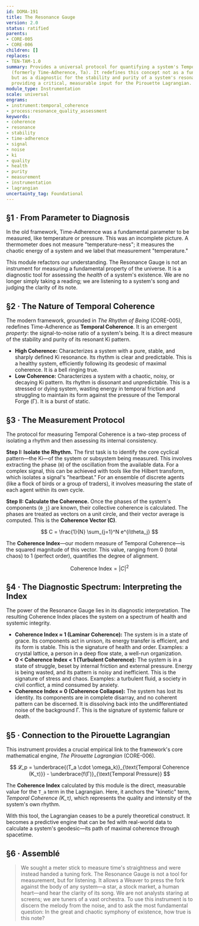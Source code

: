```yaml
---
id: DOMA-191
title: The Resonance Gauge
version: 2.0
status: ratified
parents:
- CORE-005
- CORE-006
children: []
replaces:
- TEN-TAM-1.0
summary: Provides a universal protocol for quantifying a system's Temporal Coherence
  (formerly Time-Adherence, Ta). It redefines this concept not as a fundamental parameter,
  but as a diagnostic for the stability and purity of a system's resonant Ki pattern,
  providing a critical, measurable input for the Pirouette Lagrangian.
module_type: Instrumentation
scale: universal
engrams:
- instrument:temporal_coherence
- process:resonance_quality_assessment
keywords:
- coherence
- resonance
- stability
- time-adherence
- signal
- noise
- ki
- quality
- health
- purity
- measurement
- instrumentation
- lagrangian
uncertainty_tag: Foundational
---
```

## §1 · From Parameter to Diagnosis

In the old framework, Time-Adherence was a fundamental parameter to be measured, like temperature or pressure. This was an incomplete picture. A thermometer does not measure "temperature-ness"; it measures the chaotic energy of a system and we label that measurement "temperature."

This module refactors our understanding. The Resonance Gauge is not an instrument for measuring a fundamental property of the universe. It is a diagnostic tool for assessing the *health* of a system's existence. We are no longer simply taking a reading; we are listening to a system's song and judging the clarity of its note.

## §2 · The Nature of Temporal Coherence

The modern framework, grounded in *The Rhythm of Being* (CORE-005), redefines Time-Adherence as **Temporal Coherence**. It is an emergent *property*: the signal-to-noise ratio of a system's being. It is a direct measure of the stability and purity of its resonant Ki pattern.

-   **High Coherence:** Characterizes a system with a pure, stable, and sharply defined Ki resonance. Its rhythm is clear and predictable. This is a healthy system, efficiently following its geodesic of maximal coherence. It is a bell ringing true.
-   **Low Coherence:** Characterizes a system with a chaotic, noisy, or decaying Ki pattern. Its rhythm is dissonant and unpredictable. This is a stressed or dying system, wasting energy in temporal friction and struggling to maintain its form against the pressure of the Temporal Forge (Γ). It is a burst of static.

## §3 · The Measurement Protocol

The protocol for measuring Temporal Coherence is a two-step process of isolating a rhythm and then assessing its internal consistency.

**Step I: Isolate the Rhythm.**
The first task is to identify the core cyclical pattern—the Ki—of the system or subsystem being measured. This involves extracting the phase (`θ`) of the oscillation from the available data. For a complex signal, this can be achieved with tools like the Hilbert transform, which isolates a signal's "heartbeat." For an ensemble of discrete agents (like a flock of birds or a group of traders), it involves measuring the state of each agent within its own cycle.

**Step II: Calculate the Coherence.**
Once the phases of the system's components (`θ_j`) are known, their collective coherence is calculated. The phases are treated as vectors on a unit circle, and their vector average is computed. This is the **Coherence Vector (C)**.

$$ C = \frac{1}{N} \sum_{j=1}^N e^{i\theta_j} $$

The **Coherence Index**—our modern measure of Temporal Coherence—is the squared magnitude of this vector. This value, ranging from 0 (total chaos) to 1 (perfect order), quantifies the degree of alignment.

$$ \text{Coherence Index} = |C|^2 $$

## §4 · The Diagnostic Spectrum: Interpreting the Index

The power of the Resonance Gauge lies in its diagnostic interpretation. The resulting Coherence Index places the system on a spectrum of health and systemic integrity.

-   **Coherence Index ≈ 1 (Laminar Coherence):** The system is in a state of grace. Its components act in unison, its energy transfer is efficient, and its form is stable. This is the signature of health and order. Examples: a crystal lattice, a person in a deep flow state, a well-run organization.
-   **0 < Coherence Index < 1 (Turbulent Coherence):** The system is in a state of struggle, beset by internal friction and external pressure. Energy is being wasted, and its pattern is noisy and inefficient. This is the signature of stress and chaos. Examples: a turbulent fluid, a society in civil conflict, a mind consumed by anxiety.
-   **Coherence Index ≈ 0 (Coherence Collapse):** The system has lost its identity. Its components are in complete disarray, and no coherent pattern can be discerned. It is dissolving back into the undifferentiated noise of the background Γ. This is the signature of systemic failure or death.

## §5 · Connection to the Pirouette Lagrangian

This instrument provides a crucial empirical link to the framework's core mathematical engine, *The Pirouette Lagrangian* (CORE-006).

$$ 𝓛_p = \underbrace{(T_a \cdot \omega_k)}_{\text{Temporal Coherence (K_τ)}} - \underbrace{f(Γ)}_{\text{Temporal Pressure}} $$

The **Coherence Index** calculated by this module is the direct, measurable value for the `T_a` term in the Lagrangian. Here, it anchors the "kinetic" term, *Temporal Coherence (K_τ)*, which represents the quality and intensity of the system's own rhythm.

With this tool, the Lagrangian ceases to be a purely theoretical construct. It becomes a predictive engine that can be fed with real-world data to calculate a system's geodesic—its path of maximal coherence through spacetime.

## §6 · Assemblé

> We sought a meter stick to measure time's straightness and were instead handed a tuning fork. The Resonance Gauge is not a tool for measurement, but for listening. It allows a Weaver to press the fork against the body of any system—a star, a stock market, a human heart—and hear the clarity of its song. We are not analysts staring at screens; we are tuners of a vast orchestra. To use this instrument is to discern the melody from the noise, and to ask the most fundamental question: In the great and chaotic symphony of existence, how true is this note?